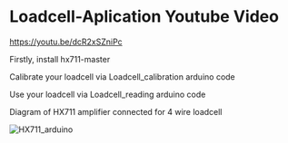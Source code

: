 # Loadcell-Aplication Youtube Video

https://youtu.be/dcR2xSZniPc

Firstly, install hx711-master

Calibrate your loadcell via Loadcell_calibration arduino code

Use your loadcell via Loadcell_reading arduino code


Diagram of HX711 amplifier connected for 4 wire loadcell

![HX711_arduino](https://user-images.githubusercontent.com/35057450/61209785-5ab40b00-a703-11e9-82f1-81ab9a8a8189.jpg)





